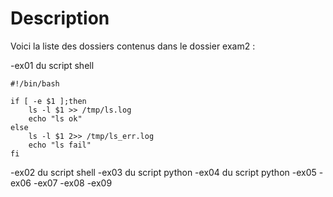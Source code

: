 # Description

Voici la liste des dossiers contenus dans le dossier exam2 : 

-ex01 du script shell
```
#!/bin/bash

if [ -e $1 ];then
	ls -l $1 >> /tmp/ls.log
	echo "ls ok"
else
	ls -l $1 2>> /tmp/ls_err.log
	echo "ls fail"
fi
```
-ex02 du script shell
-ex03 du script python
-ex04 du script python
-ex05
-ex06
-ex07
-ex08
-ex09
